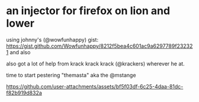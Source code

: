 # an injector for firefox on lion and lower

using johnny's (@wowfunhappy) gist: https://gist.github.com/Wowfunhappy/8212f5bea4c601ac9a6297789f232321 and also 

also got a lot of help from krack krack krack (@krackers) wherever he at.

time to start pestering "themasta" aka the @mstange

https://github.com/user-attachments/assets/bf5f03df-6c25-4daa-81dc-f82b919d832a

